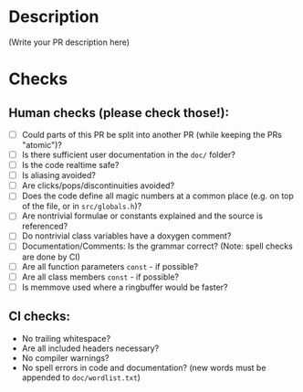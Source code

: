 # Description

(Write your PR description here)

# Checks

## Human checks (please check those!):

- [ ] Could parts of this PR be split into another PR (while keeping the PRs "atomic")?
- [ ] Is there sufficient user documentation in the `doc/` folder?
- [ ] Is the code realtime safe?
- [ ] Is aliasing avoided?
- [ ] Are clicks/pops/discontinuities avoided?
- [ ] Does the code define all magic numbers at a common place (e.g. on top of the file, or in `src/globals.h`)?
- [ ] Are nontrivial formulae or constants explained and the source is referenced?
- [ ] Do nontrivial class variables have a doxygen comment?
- [ ] Documentation/Comments: Is the grammar correct? (Note: spell checks are done by CI)
- [ ] Are all function parameters `const` - if possible?
- [ ] Are all class members `const` - if possible?
- [ ] Is memmove used where a ringbuffer would be faster?

## CI checks:

- No trailing whitespace?
- Are all included headers necessary?
- No compiler warnings?
- No spell errors in code and documentation? (new words must be appended to `doc/wordlist.txt`)
